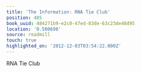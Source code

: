 ```yaml
---
title: 'The Information: RNA Tie Club'
position: 485
book_uuid: 484271b9-e2c0-47ed-83de-63c23de48d95
location: '0.500698'
source: readmill
touch: true
highlighted_on: '2012-12-03T03:54:22.000Z'
---
```


RNA Tie Club